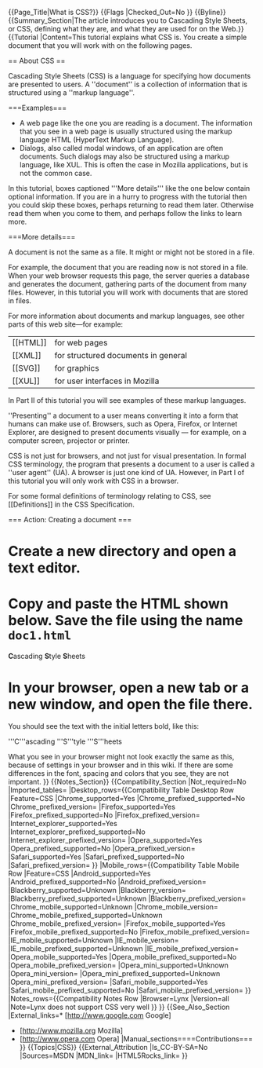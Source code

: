 {{Page_Title|What is CSS?}}
{{Flags
|Checked_Out=No
}}
{{Byline}}
{{Summary_Section|The article introduces you to Cascading Style Sheets, or CSS, defining what they are, and what they are used for on the Web.}}
{{Tutorial
|Content=This tutorial explains what CSS is. You create a simple document that you will work with on the following pages.
 
== About CSS ==
 
Cascading Style Sheets (CSS) is a language for specifying how documents are presented to users. A ''document'' is a collection of information that is structured using a ''markup language''.

===Examples===

* A web page like the one you are reading is a document. The information that you see in a web page is usually structured using the markup language HTML (HyperText Markup Language).
* Dialogs, also called modal windows, of an application are often documents. Such dialogs may also be structured using a markup language, like XUL. This is often the case in Mozilla applications, but is not the common case.
  
In this tutorial, boxes captioned '''More details''' like the one below contain optional information. If you are in a hurry to progress with the tutorial then you could skip these boxes, perhaps returning to read them later. Otherwise read them when you come to them, and perhaps follow the links to learn more.
  
===More details===

A document is not the same as a file. It might or might not be stored in a file.
 
For example, the document that you are reading now is not stored in a file. When your web browser requests this page, the server queries a database and generates the document, gathering parts of the document from many files. However, in this tutorial you will work with documents that are stored in files.

For more information about documents and markup languages, see other parts of this web site—for example:

<table>
  <tr>
    <td style="width: 10%;">[[HTML]]</td> <td>for web pages</td>
  </tr>
  <tr>
    <td style="width: 10%;">[[XML]]</td> <td>for structured documents in general</td>
  </tr>
  <tr>
    <td style="width: 10%;">[[SVG]]</td> <td>for graphics</td>
  </tr>
  <tr>
    <td style="width: 10%;">[[XUL]]</td> <td>for user interfaces in Mozilla</td>
  </tr>
</table>

In Part II of this tutorial you will see examples of these markup languages.

''Presenting'' a document to a user means converting it into a form that humans can make use of. Browsers, such as Opera, Firefox, or Internet Explorer, are designed to present documents visually — for example, on a computer screen, projector or printer.

CSS is not just for browsers, and not just for visual presentation. In formal CSS terminology, the program that presents a document to a user is called a ''user agent'' (UA). A browser is just one kind of UA. However, in Part I of this tutorial you will only work with CSS in a browser.
 
For some formal definitions of terminology relating to CSS, see [[Definitions]] in the CSS Specification.

=== Action: Creating a document ===
 
# Create a new directory and open a text editor. 
# Copy and paste the HTML shown below. Save the file using the name <code>doc1.html</code>

<syntaxhighlight lang="html5"><!DOCTYPE html>
 <html>
   <head>
   <meta charset="UTF-8">
   <title>Sample document</title>
   <link rel="stylesheet" href="style1.css">
   </head>
   <body>
     <p>
       <strong>C</strong>ascading
       <strong>S</strong>tyle
       <strong>S</strong>heets
     </p>
   </body>
 </html></syntaxhighlight>

# In your browser, open a new tab or a new window, and open the file there.

You should see the text with the initial letters bold, like this:

'''C'''ascading '''S'''tyle '''S'''heets

What you see in your browser might not look exactly the same as this, because of settings in your browser and in this wiki. If there are some differences in the font, spacing and colors that you see, they are not important.
}}
{{Notes_Section}}
{{Compatibility_Section
|Not_required=No
|Imported_tables=
|Desktop_rows={{Compatibility Table Desktop Row
|Feature=CSS
|Chrome_supported=Yes
|Chrome_prefixed_supported=No
|Chrome_prefixed_version=
|Firefox_supported=Yes
|Firefox_prefixed_supported=No
|Firefox_prefixed_version=
|Internet_explorer_supported=Yes
|Internet_explorer_prefixed_supported=No
|Internet_explorer_prefixed_version=
|Opera_supported=Yes
|Opera_prefixed_supported=No
|Opera_prefixed_version=
|Safari_supported=Yes
|Safari_prefixed_supported=No
|Safari_prefixed_version=
}}
|Mobile_rows={{Compatibility Table Mobile Row
|Feature=CSS
|Android_supported=Yes
|Android_prefixed_supported=No
|Android_prefixed_version=
|Blackberry_supported=Unknown
|Blackberry_version=
|Blackberry_prefixed_supported=Unknown
|Blackberry_prefixed_version=
|Chrome_mobile_supported=Unknown
|Chrome_mobile_version=
|Chrome_mobile_prefixed_supported=Unknown
|Chrome_mobile_prefixed_version=
|Firefox_mobile_supported=Yes
|Firefox_mobile_prefixed_supported=No
|Firefox_mobile_prefixed_version=
|IE_mobile_supported=Unknown
|IE_mobile_version=
|IE_mobile_prefixed_supported=Unknown
|IE_mobile_prefixed_version=
|Opera_mobile_supported=Yes
|Opera_mobile_prefixed_supported=No
|Opera_mobile_prefixed_version=
|Opera_mini_supported=Unknown
|Opera_mini_version=
|Opera_mini_prefixed_supported=Unknown
|Opera_mini_prefixed_version=
|Safari_mobile_supported=Yes
|Safari_mobile_prefixed_supported=No
|Safari_mobile_prefixed_version=
}}
|Notes_rows={{Compatibility Notes Row
|Browser=Lynx
|Version=all
|Note=Lynx does not support CSS very well
}}
}}
{{See_Also_Section
|External_links=* [http://www.google.com Google]
* [http://www.mozilla.org Mozilla]
* [http://www.opera.com Opera]
|Manual_sections====Contributions===
}}
{{Topics|CSS}}
{{External_Attribution
|Is_CC-BY-SA=No
|Sources=MSDN
|MDN_link=
|HTML5Rocks_link=
}}